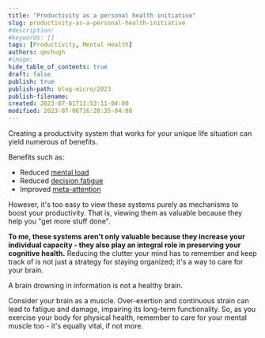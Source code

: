 ```yaml
---
title: "Productivity as a personal health initiative"
slug: productivity-as-a-personal-health-initiative
#description: 
#keywords: []
tags: [Productivity, Mental Health]
authors: qmchugh
#image: 
hide_table_of_contents: true
draft: false
publish: true
publish-path: blog-micro/2023
publish-filename: 
created: 2023-07-01T11:53:11-04:00
modified: 2023-07-06T16:28:35-04:00
---
```


Creating a productivity system that works for your unique life situation can yield numerous of benefits.

Benefits such as:
- Reduced [mental load](https://en.wikipedia.org/wiki/Cognitive_load)
- Reduced [decision fatigue](https://en.wikipedia.org/wiki/Decision_fatigue)
- Improved [meta-attention](https://dictionary.apa.org/meta-attention)

However, it's too easy to view these systems purely as mechanisms to boost your productivity. That is, viewing them as valuable because they help you "get more stuff done".

**To me, these systems aren't only valuable because they increase your individual capacity - they also play an integral role in preserving your cognitive health.** Reducing the clutter your mind has to remember and keep track of is not just a strategy for staying organized; it's a way to care for your brain.

A brain drowning in information is not a healthy brain.

Consider your brain as a muscle. Over-exertion and continuous strain can lead to fatigue and damage, impairing its long-term functionality. So, as you exercise your body for physical health, remember to care for your mental muscle too - it's equally vital, if not more.
